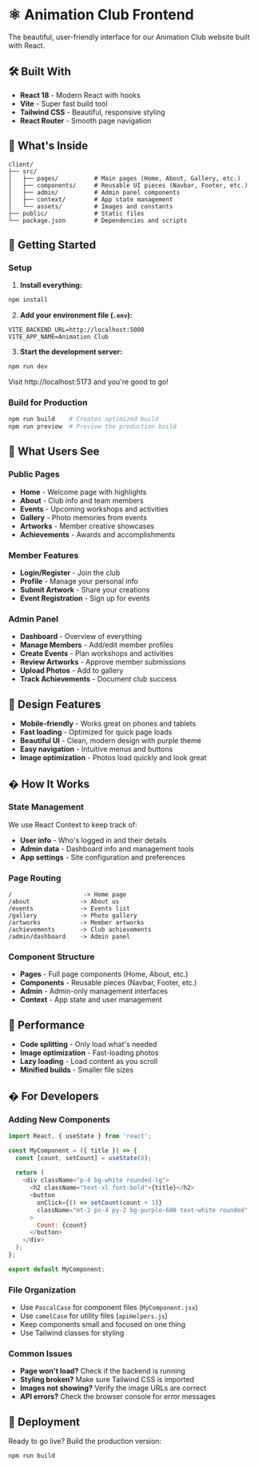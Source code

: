 # ⚛️ Animation Club Frontend

The beautiful, user-friendly interface for our Animation Club website built with React.

## 🛠️ Built With

- **React 18** - Modern React with hooks
- **Vite** - Super fast build tool
- **Tailwind CSS** - Beautiful, responsive styling
- **React Router** - Smooth page navigation

## 📁 What's Inside

```
client/
├── src/
│   ├── pages/          # Main pages (Home, About, Gallery, etc.)
│   ├── components/     # Reusable UI pieces (Navbar, Footer, etc.)
│   ├── admin/          # Admin panel components
│   ├── context/        # App state management
│   └── assets/         # Images and constants
├── public/             # Static files
└── package.json        # Dependencies and scripts
```

## 🚀 Getting Started

### Setup

1. **Install everything:**
```bash
npm install
```

2. **Add your environment file (`.env`):**
```env
VITE_BACKEND_URL=http://localhost:5000
VITE_APP_NAME=Animation Club
```

3. **Start the development server:**
```bash
npm run dev
```

Visit http://localhost:5173 and you're good to go!

### Build for Production
```bash
npm run build    # Creates optimized build
npm run preview  # Preview the production build
```

## 🎨 What Users See

### Public Pages
- **Home** - Welcome page with highlights
- **About** - Club info and team members  
- **Events** - Upcoming workshops and activities
- **Gallery** - Photo memories from events
- **Artworks** - Member creative showcases
- **Achievements** - Awards and accomplishments

### Member Features
- **Login/Register** - Join the club
- **Profile** - Manage your personal info
- **Submit Artwork** - Share your creations
- **Event Registration** - Sign up for events

### Admin Panel
- **Dashboard** - Overview of everything
- **Manage Members** - Add/edit member profiles
- **Create Events** - Plan workshops and activities
- **Review Artworks** - Approve member submissions
- **Upload Photos** - Add to gallery
- **Track Achievements** - Document club success

## 🎨 Design Features

- **Mobile-friendly** - Works great on phones and tablets
- **Fast loading** - Optimized for quick page loads
- **Beautiful UI** - Clean, modern design with purple theme
- **Easy navigation** - Intuitive menus and buttons
- **Image optimization** - Photos load quickly and look great

## � How It Works

### State Management
We use React Context to keep track of:
- **User info** - Who's logged in and their details
- **Admin data** - Dashboard info and management tools
- **App settings** - Site configuration and preferences

### Page Routing
```
/                    -> Home page
/about              -> About us
/events             -> Events list
/gallery            -> Photo gallery
/artworks           -> Member artworks
/achievements       -> Club achievements
/admin/dashboard    -> Admin panel
```

### Component Structure
- **Pages** - Full page components (Home, About, etc.)
- **Components** - Reusable pieces (Navbar, Footer, etc.)  
- **Admin** - Admin-only management interfaces
- **Context** - App state and user management

## 🚀 Performance

- **Code splitting** - Only load what's needed
- **Image optimization** - Fast-loading photos
- **Lazy loading** - Load content as you scroll
- **Minified builds** - Smaller file sizes

## � For Developers

### Adding New Components
```javascript
import React, { useState } from 'react';

const MyComponent = ({ title }) => {
  const [count, setCount] = useState(0);
  
  return (
    <div className="p-4 bg-white rounded-lg">
      <h2 className="text-xl font-bold">{title}</h2>
      <button 
        onClick={() => setCount(count + 1)}
        className="mt-2 px-4 py-2 bg-purple-600 text-white rounded"
      >
        Count: {count}
      </button>
    </div>
  );
};

export default MyComponent;
```

### File Organization
- Use `PascalCase` for component files (`MyComponent.jsx`)
- Use `camelCase` for utility files (`apiHelpers.js`)
- Keep components small and focused on one thing
- Use Tailwind classes for styling

### Common Issues
- **Page won't load?** Check if the backend is running
- **Styling broken?** Make sure Tailwind CSS is imported
- **Images not showing?** Verify the image URLs are correct
- **API errors?** Check the browser console for error messages

## 🚀 Deployment

Ready to go live? Build the production version:

```bash
npm run build
```


